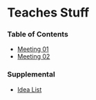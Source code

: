 # Teaches Stuff

### Table of Contents
* [Meeting 01](/01_meeting)
* [Meeting 02](/02_meeting)

### Supplemental
* [Idea List](/idea-list.md)
